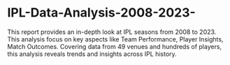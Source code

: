 # IPL-Data-Analysis-2008-2023-
This report provides an in-depth look at IPL seasons from 2008 to 2023. This analysis focus on key aspects like Team Performance, Player Insights, Match Outcomes. Covering data from 49 venues and hundreds of players, this analysis reveals trends and insights across IPL history.
